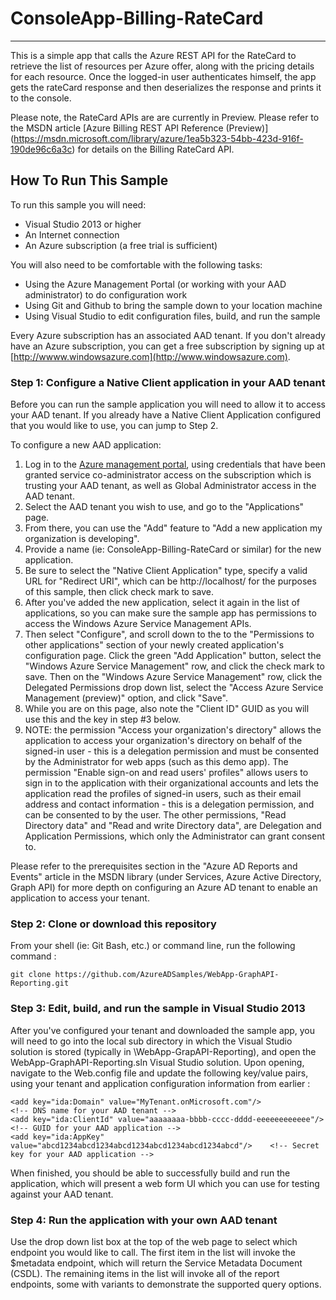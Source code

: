 # ConsoleApp-Billing-RateCard
---------------------------
This is a simple app that calls the Azure REST API for the RateCard to retrieve the list of resources per Azure offer, along with the pricing details for each resource. Once the logged-in user authenticates himself, the app gets the rateCard response and then deserializes the response and prints it to the console.  

Please note, the RateCard APIs are are currently in Preview.  Please refer to the MSDN article [Azure Billing REST API Reference (Preview)] (https://msdn.microsoft.com/library/azure/1ea5b323-54bb-423d-916f-190de96c6a3c) for details on the Billing RateCard API.

## How To Run This Sample

To run this sample you will need:

- Visual Studio 2013 or higher
- An Internet connection
- An Azure subscription (a free trial is sufficient)

You will also need to be comfortable with the following tasks:

- Using the Azure Management Portal (or working with your AAD administrator) to do configuration work 
- Using Git and Github to bring the sample down to your location machine
- Using Visual Studio to edit configuration files, build, and run the sample

Every Azure subscription has an associated AAD tenant.  If you don't already have an Azure subscription, you can get a free subscription by signing up at [http://wwww.windowsazure.com](http://www.windowsazure.com).  

### Step 1: Configure a Native Client application in your AAD tenant
Before you can run the sample application you will need to allow it to access your AAD tenant.  If you already have a Native Client Application configured that you would like to use, you can jump to Step 2.

To configure a new AAD application:

1. Log in to the [Azure management portal](http://manage.windowsazure.com), using credentials that have been granted service co-administrator access on the subscription which is trusting your AAD tenant, as well as Global Administrator access in the AAD tenant.
2. Select the AAD tenant you wish to use, and go to the "Applications" page.
3. From there, you can use the "Add" feature to "Add a new application my organization is developing".
4. Provide a name (ie: ConsoleApp-Billing-RateCard or similar) for the new application.
5. Be sure to select the "Native Client Application" type, specify a  valid URL for "Redirect URI", which can be http://localhost/ for the purposes of this sample, then click check mark to save.
6. After you've added the new application, select it again in the list of applications, so you can make sure the sample app has permissions to access the Windows Azure Service Management APIs.  
7. Then select "Configure", and scroll down to the to the "Permissions to other applications" section of your newly created application's configuration page.  Click the green "Add Application" button, select the "Windows Azure Service Management" row, and click the check mark to save.  Then  on the "Windows Azure Service Management" row, click the Delegated Permissions drop down list,  select the "Access Azure Service Management (preview)" option, and click "Save".  
8. While you are on this page, also note the "Client ID" GUID as you will use this and the key in step #3 below.
9. NOTE: the permission "Access your organization's directory" allows the application to access your organization's directory on behalf of the signed-in user - this is a delegation permission and must be consented by the Administrator for web apps (such as this demo app).
The permission "Enable sign-on and read users' profiles" allows users to sign in to the application with their organizational accounts and lets the application read the profiles of signed-in users, such as their email address and contact information - this is a delegation permission, and can be consented to by the user.
The other permissions, "Read Directory data" and "Read and write Directory data", are Delegation and Application Permissions, which only the Administrator can grant consent to.


Please refer to the prerequisites section in the "Azure AD Reports and Events" article in the MSDN library (under Services, Azure Active Directory, Graph API) for more depth on configuring an Azure AD tenant to enable an application to access your tenant.  

### Step 2:  Clone or download this repository

From your shell (ie: Git Bash, etc.) or command line, run the following command :

    git clone https://github.com/AzureADSamples/WebApp-GraphAPI-Reporting.git

### Step 3:  Edit, build, and run the sample in Visual Studio 2013
After you've configured your tenant and downloaded the sample app, you will need to go into the local sub directory in which the Visual Studio solution is stored (typically in <your-git-root-directory>\WebApp-GrapAPI-Reporting), and open the WebApp-GraphAPI-Reporting.sln Visual Studio solution.  Upon opening, navigate to the Web.config file and update the following key/value pairs, using your tenant and application configuration information from earlier :

    <add key="ida:Domain" value="MyTenant.onMicrosoft.com"/>                  		<!-- DNS name for your AAD tenant -->
    <add key="ida:ClientId" value="aaaaaaaa-bbbb-cccc-dddd-eeeeeeeeeeee"/>    		<!-- GUID for your AAD application -->
    <add key="ida:AppKey" value="abcd1234abcd1234abcd1234abcd1234abcd1234abcd"/>	<!-- Secret key for your AAD application -->

When finished, you should be able to successfully build and run the application, which will present a web form UI which you can use for testing against your AAD tenant.

### Step 4:  Run the application with your own AAD tenant
Use the drop down list box at the top of the web page to select which endpoint you would like to call.  The first item in the list will invoke the $metadata endpoint, which will return the Service Metadata Document (CSDL).  The remaining items in the list will invoke all of the report endpoints, some with variants to demonstrate the supported query options.




